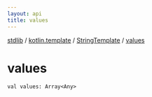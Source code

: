 ```yaml
---
layout: api
title: values
---
```

[stdlib](../../index.md) / [kotlin.template](../index.md) / [StringTemplate](index.md) / [values](values.md)

# values

```
val values: Array<Any>
```
